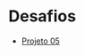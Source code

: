# Desafios


- [Projeto 05][1]

[1]: [https://github.com/Samarquesan/Desafios/blob/main/desafio05.html]
